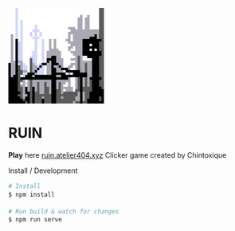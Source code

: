 ![ruin](https://github.com/Lux-Minima/RUIN/blob/main/public/img/icons/android-chrome-192x192.png)
# RUIN
**Play** here
[ruin.atelier404.xyz](https://ruin.atelier404.xyz)
Clicker game created by Chintoxique  

Install / Development
```bash
# Install
$ npm install

# Run build & watch for changes
$ npm run serve
```
